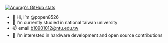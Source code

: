 [![Anurag's GitHub stats](https://github-readme-stats.vercel.app/api?username=popen8526)](https://github.com/popen8526/github-readme-stats)
- 👋 Hi, I’m @popen8526
- 🌱 I’m currently studied in national taiwan university
- 📫 email:b10901012@ntu.edu.tw
- 💼 I’m interested in hardware development and open source contributions

<!---
popen8526/popen8526 is a ✨ special ✨ repository because its `README.md` (this file) appears on your GitHub profile.
You can click the Preview link to take a look at your changes.
--->

<!---
popen8526/popen8526 is a ✨ special ✨ repository because its `README.md` (this file) appears on your GitHub profile.
You can click the Preview link to take a look at your changes.
--->
